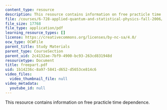 ```yaml
---
content_type: resource
description: This resource contains information on free practicle time dependence.
file: /courses/6-728-applied-quantum-and-statistical-physics-fall-2006/1b14236c8a975841d652d5653ce814c6_freepart.pdf
file_size: 17768
file_type: application/pdf
learning_resource_types: []
license: https://creativecommons.org/licenses/by-nc-sa/4.0/
ocw_type: OCWFile
parent_title: Study Materials
parent_type: CourseSection
parent_uid: 2c4132ae-7bf9-4900-bc93-263cd831948d
resourcetype: Document
title: freepart.pdf
uid: 1b14236c-8a97-5841-d652-d5653ce814c6
video_files:
  video_thumbnail_file: null
video_metadata:
  youtube_id: null
---
```

This resource contains information on free practicle time dependence.